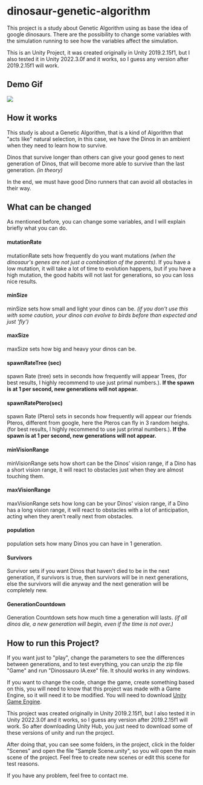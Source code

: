 # dinosaur-genetic-algorithm
This project is a study about Genetic Algorithm using as base the idea of google dinosaurs.
There are the possibility to change some variables with the simulation running to see how the variables affect the simulation.

This is an Unity Project, it was created originally in Unity 2019.2.15f1, but I also tested it in Unity 2022.3.0f and it works, so I guess any version after 2019.2.15f1 will work.

## Demo Gif
![](Dino.gif)

## How it works
This study is about a Genetic Algorithm, that is a kind of Algorithm that "acts like" natural selection,
in this case, we have the Dinos in an ambient when they need to learn how to survive.

Dinos that survive longer than others can give your good genes to next generation of Dinos, that will become more able
to survive than the last generation. _(in theory)_

In the end, we must have good Dino runners that can avoid all obstacles in their way.

## What can be changed
As mentioned before, you can change some variables, and I will explain briefly what you can do.

#### mutationRate
mutationRate sets how frequently do you want mutations _(when the dinosaur's genes are not just a combination of the parents)_.
If you have a low mutation, it will take a lot of time to evolution happens, but if you have a high mutation, the good habits
will not last for generations, so you can loss nice results.

#### minSize
minSize sets how small and light your dinos can be. _(if you don't use this with some caution, your dinos can evolve to birds
before than expected and just 'fly')_

#### maxSize
maxSize sets how big and heavy your dinos can be.

#### spawnRateTree (sec)
spawn Rate (tree) sets in seconds how frequently will appear Trees,
(for best results, I highly recommend to use just primal numbers.).
**If the spawn is at 1 per second, new generations will not appear.**

#### spawnRatePtero(sec)
spawn Rate (Ptero) sets in seconds how frequently will appear our friends Pteros, different from google, here the Pteros
can fly in 3 random heighs.
(for best results, I highly recommend to use just primal numbers.).
**If the spawn is at 1 per second, new generations will not appear.**

#### minVisionRange
minVisionRange sets how short can be the Dinos' vision range, if a Dino has a short vision range, it will react to obstacles
just when they are almost touching them.

#### maxVisionRange
maxVisionRange sets how long can be your Dinos' vision range, if a Dino has a long vision range, it will react to obstacles
with a lot of anticipation, acting when they aren't really next from obstacles.

#### population
population sets how many Dinos you can have in 1 generation.

#### Survivors
Survivor sets if you want Dinos that haven't died to be in the next generation, 
if survivors is true, then survivors will be in next generations, 
else the survivors will die anyway and the next generation will be completely new.

#### GenerationCountdown
Generation Countdown sets how much time a generation will lasts. _(if all dinos die, a new generation will begin, even if
the time is not over.)_

## How to run this Project?
If you want just to "play", change the parameters to see the differences between generations, and to test everything, you can unzip the zip file "Game" and run "Dinossauro IA.exe" file. It should works in any windows.

If you want to change the code, change the game, create something based on this, you will need to know that this project was made with a Game Engine, so it will need it to be modified.
You will need to download <a href="https://unity.com/pt/download">Unity Game Engine</a>.

This project was created originally in Unity 2019.2.15f1, but I also tested it in Unity 2022.3.0f and it works, so I guess any version after 2019.2.15f1 will work. So after downloading Unity Hub, you just need to download some of these versions of unity and run the project.

After doing that, you can see some folders, in the project, click in the folder "Scenes" and open the file "Sample Scene.unity", so you will open the main scene of the project.
Feel free to create new scenes or edit this scene for test reasons.

If you have any problem, feel free to contact me.
